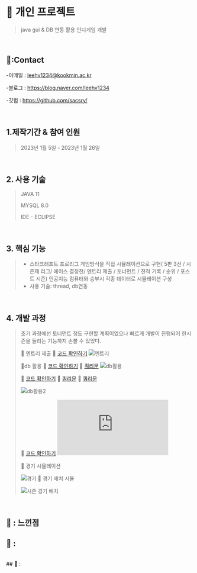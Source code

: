 # 📌 개인 프로젝트
> java gui & DB 연동 활용 인디게임 개발

</br>


## 📌:Contact
-이메일 : leehv1234@kookmin.ac.kr
>
-블로그 : https://blog.naver.com/leehv1234
>
-깃헙 : https://github.com/sacsry/
>
</br>


## 1.제작기간 & 참여 인원
> 2023년 1월 5일 - 2023년 1월 26일


</br>

## 2. 사용 기술
> JAVA 11
> 
> MYSQL 8.0
> 
> IDE - ECLIPSE

</br>

## 3. 핵심 기능
> - 스타크래프트 프로리그 게임방식을 직접 시뮬레이션으로 구현( 5판 3선 / 시즌제 리그/ 에이스 결정전/ 엔트리 제출 / 토너먼트 / 전적 기록 / 순위 / 포스트 시즌)
> 인공지능 컴퓨터와 승부시 각종 데이터로 시뮬레이션 구성
> - 사용 기술: thread, db연동

</br>

## 4. 개발 과정
> 초기 과정에선 토너먼트 정도 구현할 계획이었으나 빠르게 개발이 진행되어 한시즌을 돌리는 기능까지 손볼 수 있었다.
> 
> 📌 엔트리 제출
> 📌 [코드 확인하기](https://github.com/sacsry/testSample/blob/843ea627cd294b21818fe7c8913ad26cba9a26ac/src/ProJect/twelveBattle.java)
![엔트리](https://github.com/sacsry/portfolio/assets/122505474/8cd44fbd-178b-48a9-9821-5d6acdc775a8)
>
> 📌db 활용
> 📌 [코드 확인하기](https://github.com/sacsry/testSample/blob/11580a3a7b8ebdde19769f7d9cc5a49e405a1d49/src/ProJect/Recorddata.java)
> 📌 [쿼리문](https://github.com/sacsry/testSample/blob/796a808233a320751d06fa91ba03ceee5480483f/src/test/sunsu_data.sql)
> ![db활용](https://github.com/sacsry/portfolio/assets/122505474/18ba51f9-8633-4026-82e6-5d4976c5aea5)
>
>
> 📌 [코드 확인하기](https://github.com/sacsry/testSample/blob/796a808233a320751d06fa91ba03ceee5480483f/src/test/teamrecord.java)
> 📌 [쿼리문](https://github.com/sacsry/testSample/blob/796a808233a320751d06fa91ba03ceee5480483f/src/test/teamrecord.sql)
> 📌 [쿼리문](https://github.com/sacsry/testSample/blob/796a808233a320751d06fa91ba03ceee5480483f/src/test/teamrecord1.sql)
> 
> ![db활용2](https://github.com/sacsry/portfolio/assets/122505474/828765c6-d105-4a3f-bbd1-b66eb5ef8882) 
> 
> 📌 [코드 확인하기](https://github.com/sacsry/testSample/blob/11580a3a7b8ebdde19769f7d9cc5a49e405a1d49/src/ProJect/Recorddata.java)
>![dp활용3](https://github.com/sacsry/testSample/blob/796a808233a320751d06fa91ba03ceee5480483f/src/test/sunsuwinranking.java) 
>
> 📌 경기 시뮬레이션
> 
> ![경기](https://github.com/sacsry/portfolio/assets/122505474/83955ae8-1bc6-4303-901e-847bf70d3c96)
> 📌 경기 배치 시뮬
> 
> ![시즌 경기 배치](https://github.com/sacsry/portfolio/assets/122505474/2a37e25c-abf5-4181-9d8b-6570641adcf4)
>

</br>

## 📌 : 느낀점 

## 📌 : 


</br>
## 📌 : 
